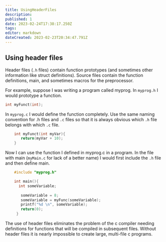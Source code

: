 ```yaml
---
title: UsingHeaderFiles
description: 
published: 1
date: 2023-02-24T17:38:17.250Z
tags: 
editor: markdown
dateCreated: 2023-02-23T20:34:47.791Z
---
```



## Using header files 

Header files (`.h` files) contain function prototypes (and sometimes other information like struct definitions). Source files contain the function definitions, main, and sometimes macros for the preprocessor.

For example, suppose I was writing a program called myprog. In `myprog.h` I would prototype a function.

```c
int myFunct(int);
```
In `myprog.c` I would define the function completely. Use the same naming convention for .h files and `.c` files so that it is always obvious which `.h` file belongs with which `.c` file.
```c
    int myFunct(int myVar){
       return(myVar + 10);
    }
```
Now I can use the function I defined in myprog.c in a program. In the file with main (`myMain.c` for lack of a better name) I would first include the `.h` file and then define main.
```c
    #include "myprog.h"

    int main(){
      int someVariable;
      
       someVariable = 8;
       someVariable = myFunc(someVariable);
       printf("%d \n", someVariable);
       return(0);
     }
```
The use of header files eliminates the problem of the c compiler needing definitions for functions that will be compiled in subsequent files.  Without header files it is nearly impossible to create large, multi-file c programs.
